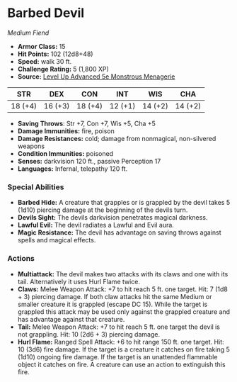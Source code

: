 # Barbed Devil

*Medium* *Fiend*

- **Armor Class:** 15
- **Hit Points:** 102 (12d8+48)
- **Speed:** walk 30 ft.
- **Challenge Rating:** 5 (1,800 XP)
- **Source:** [Level Up Advanced 5e Monstrous Menagerie](https://www.levelup5e.com)

| STR | DEX | CON | INT | WIS | CHA |
| --- | --- | --- | --- | --- | --- |
| 18 (+4) | 16 (+3) | 18 (+4) | 12 (+1) | 14 (+2) | 14 (+2) |

- **Saving Throws**: Str +7, Con +7, Wis +5, Cha +5
- **Damage Immunities:** fire, poison
- **Damage Resistances:** cold; damage from nonmagical, non-silvered weapons
- **Condition Immunities:** poisoned
- **Senses:** darkvision 120 ft., passive Perception 17
- **Languages:** Infernal, telepathy 120 ft.
### Special Abilities
- **Barbed Hide:** A creature that grapples or is grappled by the devil takes 5 (1d10) piercing damage at the beginning of the devils turn.
- **Devils Sight:** The devils darkvision penetrates magical darkness.
- **Lawful Evil:** The devil radiates a Lawful and Evil aura.
- **Magic Resistance:** The devil has advantage on saving throws against spells and magical effects.
### Actions
- **Multiattack:** The devil makes two attacks with its claws and one with its tail. Alternatively  it uses Hurl Flame twice.
- **Claws:** Melee Weapon Attack: +7 to hit  reach 5 ft.  one target. Hit: 7 (1d8 + 3) piercing damage. If both claw attacks hit the same Medium or smaller creature  it is grappled (escape DC 15). While the target is grappled  this attack may be used only against the grappled creature and has advantage against that creature.
- **Tail:** Melee Weapon Attack: +7 to hit  reach 5 ft.  one target the devil is not grappling. Hit: 10 (2d6 + 3) piercing damage.
- **Hurl Flame:** Ranged Spell Attack: +6 to hit  range 150 ft.  one target. Hit: 10 (3d6) fire damage. If the target is a creature  it catches on fire  taking 5 (1d10) ongoing fire damage. If the target is an unattended flammable object  it catches on fire. A creature can use an action to extinguish this fire.
